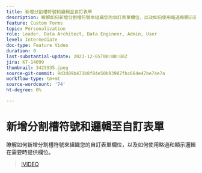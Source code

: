```yaml
---
title: 新增分割槽符號和邏輯至自訂表單
description: 瞭解如何新增分割槽符號來組織您的自訂表單欄位，以及如何使用略過和顯示邏輯在需要時提供欄位。
feature: Custom Forms
topic: Personalization
role: Leader, Data Architect, Data Engineer, Admin, User
level: Intermediate
doc-type: Feature Video
duration: 0
last-substantial-update: 2023-12-05T00:00:00Z
jira: KT-14099
thumbnail: 3425935.jpeg
source-git-commit: 9d3d89b471b8f84e50b93987fbc684e47be74e7a
workflow-type: tm+mt
source-wordcount: '74'
ht-degree: 0%

---
```



# 新增分割槽符號和邏輯至自訂表單

瞭解如何新增分割槽符號來組織您的自訂表單欄位，以及如何使用略過和顯示邏輯在需要時提供欄位。

>[!VIDEO](https://video.tv.adobe.com/v/3425935/?quality=12&learn=on)
